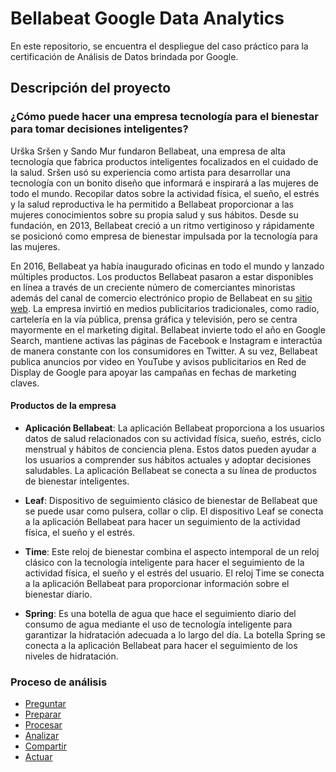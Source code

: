 # Bellabeat Google Data Analytics

En este repositorio, se encuentra el despliegue del caso práctico para la certificación de Análisis de Datos brindada por Google.

## Descripción del proyecto

### ¿Cómo puede hacer una empresa tecnología para el bienestar para tomar decisiones inteligentes?
Urška Sršen y Sando Mur fundaron Bellabeat, una empresa de alta tecnología que fabrica productos inteligentes focalizados en el cuidado de la salud. Sršen usó su experiencia como artista para desarrollar una tecnología con un bonito diseño que informará e inspirará a las mujeres de todo el mundo. Recopilar datos sobre la actividad física, el sueño, el estrés y la salud reproductiva le ha permitido a Bellabeat proporcionar a las mujeres conocimientos sobre su propia salud y sus hábitos. Desde su fundación, en 2013, Bellabeat creció a un ritmo vertiginoso y rápidamente se posicionó como empresa de bienestar impulsada por la tecnología para las mujeres.

En 2016, Bellabeat ya había inaugurado oficinas en todo el mundo y lanzado múltiples productos. Los productos Bellabeat pasaron a estar disponibles en línea a través de un creciente número de comerciantes minoristas además del canal de comercio electrónico propio de Bellabeat en su [sitio web](https://bellabeat.com/). La empresa invirtió en medios publicitarios tradicionales, como radio, cartelería en la vía pública, prensa gráfica y televisión, pero se centra mayormente en el marketing digital. Bellabeat invierte todo el año en Google Search, mantiene activas las páginas de Facebook e Instagram e interactúa de manera constante con los consumidores en Twitter. A su vez, Bellabeat publica anuncios por video en YouTube y avisos publicitarios en Red de Display de Google para apoyar las campañas en fechas de marketing claves.


#### Productos de la empresa

* **Aplicación Bellabeat**: La aplicación Bellabeat proporciona a los usuarios datos de salud relacionados con su actividad física, sueño, estrés, ciclo menstrual y hábitos de conciencia plena. Estos datos pueden ayudar a los usuarios a comprender sus hábitos actuales y adoptar decisiones saludables. La aplicación Bellabeat se conecta a su línea de productos de bienestar inteligentes.

* **Leaf**: Dispositivo de seguimiento clásico de bienestar de Bellabeat que se puede usar como pulsera, collar o clip. El dispositivo Leaf se conecta a la aplicación Bellabeat para hacer un seguimiento de la actividad física, el sueño y el estrés.

*	**Time**: Este reloj de bienestar combina el aspecto intemporal de un reloj clásico con la tecnología inteligente para hacer el seguimiento de la actividad física, el sueño y el estrés del usuario. El reloj Time se conecta a la aplicación Bellabeat para proporcionar información sobre el bienestar diario.

*	**Spring**: Es una botella de agua que hace el seguimiento diario del consumo de agua mediante el uso de tecnología inteligente para garantizar la hidratación adecuada a lo largo del día. La botella Spring se conecta a la aplicación Bellabeat para hacer el seguimiento de los niveles de hidratación.

### Proceso de análisis
- [Preguntar](https://github.com/semilun4/Bellabeat-Google_Data_Analytics/blob/main/Preguntar.md)
- [Preparar](https://github.com/semilun4/Bellabeat-Google_Data_Analytics/blob/main/Preparar.md)
- [Procesar](https://github.com/semilun4/Bellabeat-Google_Data_Analytics/blob/main/Procesar.Rmd)
- [Analizar](https://github.com/semilun4/Bellabeat-Google_Data_Analytics/blob/main/Analizar.md)
- [Compartir](https://github.com/semilun4/Bellabeat-Google_Data_Analytics/blob/main/Compartir.md)
- [Actuar](https://github.com/semilun4/Bellabeat-Google_Data_Analytics/blob/main/Actuar.md)



